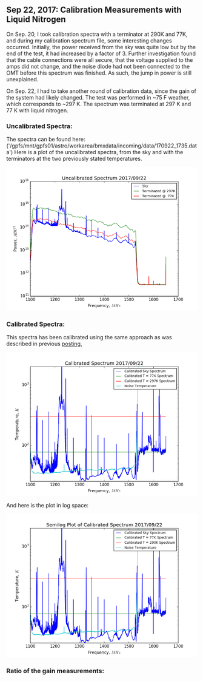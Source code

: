 ## Sep 22, 2017: Calibration Measurements with Liquid Nitrogen

On Sep. 20, I took calibration spectra with a terminator at 290K and 77K, and
during my calibration spectrum file, some interesting changes
occurred. Initially, the power received from the sky was quite low but by the
end of the test, it had increased by a factor of 3. Further investigation found
that the cable connections were all secure, that the voltage supplied to the
amps did not change, and the noise diode had not been connected to the OMT
before this spectrum was finished. As such, the jump in power is still
unexplained.

On Sep. 22, I had to take another round of calibration data, since the gain of
the system had likely changed. The test was performed in ~75 F weather, which
corresponds to ~297 K. The spectrum was terminated at 297 K and 77 K with liquid
nitrogen. 

### Uncalibrated Spectra:

The spectra can be found here: ('/gpfs/mnt/gpfs01/astro/workarea/bmxdata/incoming/data/170922_1735.data')
Here is a plot of the uncalibrated spectra, from the sky and with the
terminators at the two previously stated temperatures.

![raw](rawspec.png)

### Calibrated Spectra:

This spectra has been calibrated using the same approach as was described in
previous [posting.](../20170906_sans_RFI_calibrated_spectrum/index.md)

![cal](calspec.png)

And here is the plot in log space:

![log](calspec_log.png)

### Ratio of the gain measurements:

